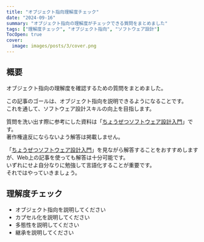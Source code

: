 ```yaml
---
title: "オブジェクト指向理解度チェック"
date: "2024-09-16"
summary: "オブジェクト指向の理解度がチェックできる質問をまとめました"
tags: ["理解度チェック", "オブジェクト指向", "ソフトウェア設計"]
TocOpen: true
cover:
  image: images/posts/3/cover.png
---
```


## 概要

オブジェクト指向の理解度を確認するための質問をまとめました。

この記事のゴールは、オブジェクト指向を説明できるようになることです。  
これを通して、ソフトウェア設計スキルの向上を目指します。

質問を洗い出す際に参考にした資料は「[ちょうぜつソフトウェア設計入門](https://gihyo.jp/book/2022/978-4-297-13234-7)」です。  
著作権違反にならないよう解答は掲載しません。

「[ちょうぜつソフトウェア設計入門](https://gihyo.jp/book/2022/978-4-297-13234-7)」を見ながら解答することをおすすめしますが、Web上の記事を使っても解答は十分可能です。  
いずれにせよ自分なりに勉強して言語化することが重要です。  
それではやっていきましょう。

## 理解度チェック

- オブジェクト指向を説明してください
- カプセル化を説明してください
- 多態性を説明してください
- 継承を説明してください
